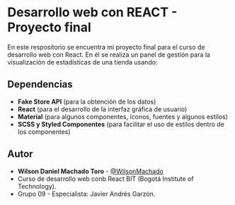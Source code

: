 
# Desarrollo web con REACT - Proyecto final

En este respositorio se encuentra mi proyecto final para el curso de desarrollo web con React. En él se realiza un panel de gestión para la visualización de estadísticas de una tienda usando:




## Dependencias

- **Fake Store API** (para la obtención de los datos)
- **React** (para el desarrollo de la interfaz gráfica de usuario)
- **Material** (para algunos componentes, íconos, fuentes y algunos estilos)
- **SCSS y Styled Componentes** (para facilitar el uso de estilos dentro de los componentes)



## Autor

- **Wilson Daniel Machado Toro** - [@WilsonMachado](https://github.com/WilsonMachado) 
- Curso de desarrollo web conb React BIT (Bogotá Institute of Technology).
- Grupo 09 - Especialista: Javier Andrés Garzón. 


